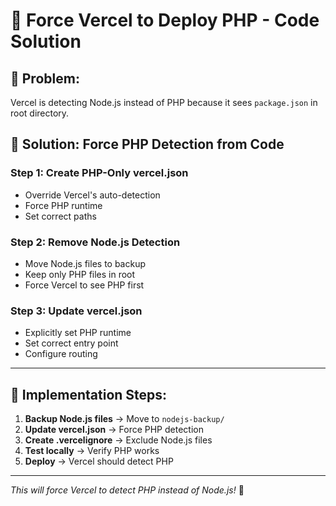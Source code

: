 # 🚀 Force Vercel to Deploy PHP - Code Solution

## 🎯 **Problem:**
Vercel is detecting Node.js instead of PHP because it sees `package.json` in root directory.

## 🔧 **Solution: Force PHP Detection from Code**

### **Step 1: Create PHP-Only vercel.json**
- Override Vercel's auto-detection
- Force PHP runtime
- Set correct paths

### **Step 2: Remove Node.js Detection**
- Move Node.js files to backup
- Keep only PHP files in root
- Force Vercel to see PHP first

### **Step 3: Update vercel.json**
- Explicitly set PHP runtime
- Set correct entry point
- Configure routing

---

## 🚀 **Implementation Steps:**

1. **Backup Node.js files** → Move to `nodejs-backup/`
2. **Update vercel.json** → Force PHP detection
3. **Create .vercelignore** → Exclude Node.js files
4. **Test locally** → Verify PHP works
5. **Deploy** → Vercel should detect PHP

---

*This will force Vercel to detect PHP instead of Node.js!* 🚀
